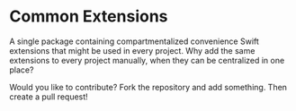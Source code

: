 # Common Extensions

A single package containing compartmentalized convenience Swift extensions that might be used in every project. Why add the same extensions to every project manually, when they can be centralized in one place?

Would you like to contribute? Fork the repository and add something. Then create a pull request!
